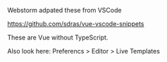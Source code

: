 Webstorm adpated these from VSCode

https://github.com/sdras/vue-vscode-snippets

These are Vue without TypeScript.

Also look here: Preferencs > Editor > Live Templates